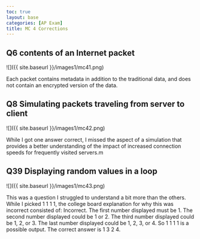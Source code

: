 ```yaml
---
toc: true
layout: base
categories: [AP Exam]
title: MC 4 Corrections
---
```


<h2> Q6 contents of an Internet packet </h2>

![]({{ site.baseurl }}/images1/mc41.png)

Each packet contains metadata in addition to the traditional data, and does not contain an encrypted version of the data.

<h2> Q8 Simulating packets traveling from server to client </h2>

![]({{ site.baseurl }}/images1/mc42.png)

While I got one answer correct, I missed the aspect of a simulation that provides a better understanding of the impact of increased connection speeds for frequently visited servers.m

<h2> Q39 Displaying random values in a loop </h2>

![]({{ site.baseurl }}/images1/mc43.png)

This was a question I struggled to understand a bit more than the others. While I picked 1 1 1 1, the college board explanation for why this was incorrect consisted of: Incorrect. The first number displayed must be 1. The second number displayed could be 1 or 2. The third number displayed could be 1, 2, or 3. The last number displayed could be 1, 2, 3, or 4. So 1 1 1 1 is a possible output. The correct answer is 1 3 2 4. 



